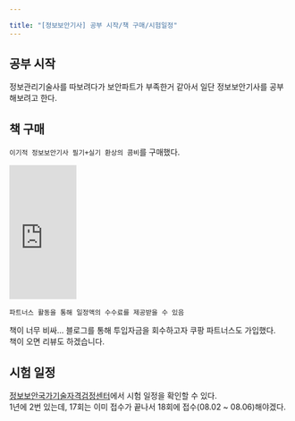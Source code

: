 ```yaml
---

title: "[정보보안기사] 공부 시작/책 구매/시험일정"
---
```


## 공부 시작
정보관리기술사를 따보려다가 보안파트가 부족한거 같아서 일단 정보보안기사를 공부해보려고 한다.  

## 책 구매

`이기적 정보보안기사 필기+실기 환상의 콤비`를 구매했다.

<iframe src="https://coupa.ng/bTZNkr" width="120" height="240" frameborder="0" scrolling="no" referrerpolicy="unsafe-url"></iframe>

`파트너스 활동을 통해 일정액의 수수료를 제공받을 수 있음`  

책이 너무 비싸... 블로그를 통해 투입자금을 회수하고자 쿠팡 파트너스도 가입했다.  
책이 오면 리뷰도 하겠습니다.  

## 시험 일정
[정보보안국가기술자격검정센터](https://kisq.or.kr/exam/examSchedule.do)에서 시험 일정을 확인할 수 있다.  
1년에 2번 있는데, 17회는 이미 접수가 끝나서 18회에 접수(08.02 ~ 08.06)해야겠다.  
